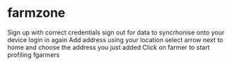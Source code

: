 # farmzone
Sign up with correct credentials
sign out for data to syncrhonise onto your device
login in again
Add address using your location
select arrow next to home and choose the address you just added
Click on farmer to start profiling fgarmers
